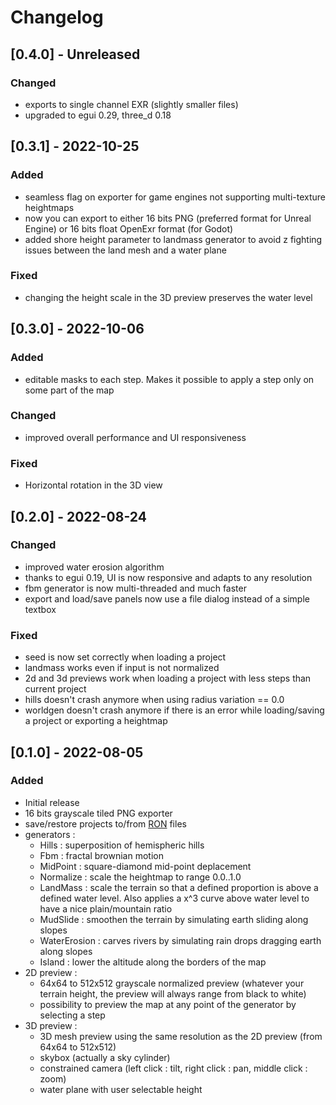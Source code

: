 # Changelog

## [0.4.0] - Unreleased

### Changed

- exports to single channel EXR (slightly smaller files)
- upgraded to egui 0.29, three_d 0.18

## [0.3.1] - 2022-10-25

### Added

- seamless flag on exporter for game engines not supporting multi-texture heightmaps
- now you can export to either 16 bits PNG (preferred format for Unreal Engine) or 16 bits float OpenExr format (for Godot)
- added shore height parameter to landmass generator to avoid z fighting issues between the land mesh and a water plane

### Fixed

- changing the height scale in the 3D preview preserves the water level

## [0.3.0] - 2022-10-06

### Added

- editable masks to each step. Makes it possible to apply a step only on some part of the map

### Changed

- improved overall performance and UI responsiveness

### Fixed

- Horizontal rotation in the 3D view

## [0.2.0] - 2022-08-24

### Changed

- improved water erosion algorithm
- thanks to egui 0.19, UI is now responsive and adapts to any resolution
- fbm generator is now multi-threaded and much faster
- export and load/save panels now use a file dialog instead of a simple textbox

### Fixed

- seed is now set correctly when loading a project
- landmass works even if input is not normalized
- 2d and 3d previews work when loading a project with less steps than current project
- hills doesn't crash anymore when using radius variation == 0.0
- worldgen doesn't crash anymore if there is an error while loading/saving a project or exporting a heightmap

## [0.1.0] - 2022-08-05

### Added

- Initial release
- 16 bits grayscale tiled PNG exporter
- save/restore projects to/from [RON](https://github.com/ron-rs/ron) files
- generators :
    - Hills : superposition of hemispheric hills
    - Fbm : fractal brownian motion
    - MidPoint : square-diamond mid-point deplacement
    - Normalize : scale the heightmap to range 0.0..1.0
    - LandMass : scale the terrain so that a defined proportion is above a defined water level. Also applies a x^3 curve above water level to have a nice plain/mountain ratio
    - MudSlide : smoothen the terrain by simulating earth sliding along slopes
    - WaterErosion : carves rivers by simulating rain drops dragging earth along slopes
    - Island : lower the altitude along the borders of the map
- 2D preview :
    - 64x64 to 512x512 grayscale normalized preview (whatever your terrain height, the preview will always range from black to white)
    - possibility to preview the map at any point of the generator by selecting a step
- 3D preview :
    - 3D mesh preview using the same resolution as the 2D preview (from 64x64 to 512x512)
    - skybox (actually a sky cylinder)
    - constrained camera (left click : tilt, right click : pan, middle click : zoom)
    - water plane with user selectable height
